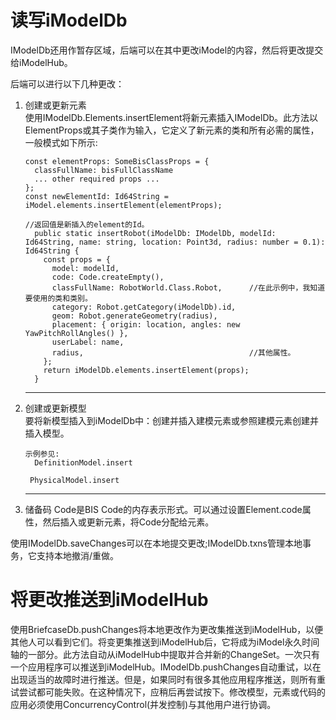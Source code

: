 # 读写iModelDb

IModelDb还用作暂存区域，后端可以在其中更改iModel的内容，然后将更改提交给iModelHub。

后端可以进行以下几种更改：

1. 创建或更新元素  
    使用IModelDb.Elements.insertElement将新元素插入IModelDb。此方法以ElementProps或其子类作为输入，它定义了新元素的类和所有必需的属性，一般模式如下所示:

   ```
   const elementProps: SomeBisClassProps = {
     classFullName: bisFullClassName
     ... other required props ...
   };
   const newElementId: Id64String = iModel.elements.insertElement(elementProps);

   //返回值是新插入的element的Id。
     public static insertRobot(iModelDb: IModelDb, modelId: Id64String, name: string, location: Point3d, radius: number = 0.1): Id64String {
       const props = {
         model: modelId,
         code: Code.createEmpty(),
         classFullName: RobotWorld.Class.Robot,      //在此示例中，我知道要使用的类和类别。
         category: Robot.getCategory(iModelDb).id,
         geom: Robot.generateGeometry(radius),     
         placement: { origin: location, angles: new YawPitchRollAngles() },
         userLabel: name,
         radius,                                     //其他属性。
       };
       return iModelDb.elements.insertElement(props);
     }
   ```

2. ---

   创建或更新模型  
   要将新模型插入到iModelDb中：创建并插入建模元素或参照建模元素创建并插入模型。

   ```
   示例参见:
     DefinitionModel.insert

    PhysicalModel.insert
   ```

3. ---

   储备码    Code是BIS Code的内存表示形式。可以通过设置Element.code属性，然后插入或更新元素，将Code分配给元素。

使用IModelDb.saveChanges可以在本地提交更改;IModelDb.txns管理本地事务，它支持本地撤消/重做。

# 将更改推送到iModelHub

使用BriefcaseDb.pushChanges将本地更改作为更改集推送到iModelHub，以便其他人可以看到它们。将变更集推送到iModelHub后，它将成为iModel永久时间轴的一部分。此方法自动从iModelHub中提取并合并新的ChangeSet。一次只有一个应用程序可以推送到iModelHub。IModelDb.pushChanges自动重试，以在出现适当的故障时进行推送。但是，如果同时有很多其他应用程序推送，则所有重试尝试都可能失败。在这种情况下，应稍后再尝试按下。修改模型，元素或代码的应用必须使用ConcurrencyControl\(并发控制\)与其他用户进行协调。

